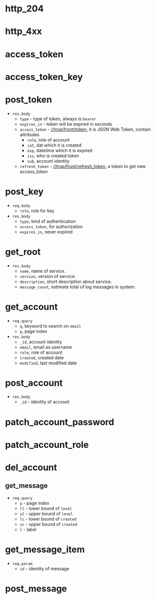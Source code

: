 # http_204

[](src/front/http_204.json ':include :type=code json')

# http_4xx

[](src/front/http_4xx.json ':include :type=code json')

# access_token

[](src/front/access_token.json ':include :type=code json')

# access_token_key

[](src/front/access_token_key.json ':include :type=code json')

# post_token

[](src/front/post_token.json ':include :type=code json')

* `res.body`
    * `type` - type of token, always is `bearer`
    * `expires_in` - token will be expired in seconds
    * `access_token` - [//trop/front/token](../schema/front/token.json),
      it is JSON Web Token, contain attributes
        * `role`, role of account
        * `iat`, dat which it is created
        * `exp`, datetime which it is expired
        * `iss`, who is created token
        * `sub`, account identity
    * `refresh_token` - [//trop/front/refresh_token](../schema/front/refresh_token.json),
      a token to get new access_token

# post_key

[](src/front/post_key.json ':include :type=code json')

* `req.body`
    * `role`, role for key
* `res.body`
    * `type`, kind of authentication
    * `access_token`, for authorization
    * `expires_in`, never expired

# get_root

[](src/front/get_root.json ':include :type=code json')

* `res.body`
    * `name`, name of service.
    * `version`, version of service.
    * `description`, short description about service.
    * `message_count`, estimate total of log messages in system.

# get_account

[](src/front/get_account.json ':include :type=code json')

* `req.query`
    * `q`, keyword to search on `email`
    * `p`, page index
* `res.body`
    * `_id`, account identity
    * `email`, email as username
    * `role`, role of account
    * `created`, created date
    * `modified`, last modified date

# post_account

[](src/front/post_account.json ':include :type=code json')

* `res.body`
    * `_id` - identity of account

# patch_account_password

[](src/front/patch_account_password.json ':include :type=code json')

# patch_account_role

[](src/front/patch_account_role.json ':include :type=code json')

# del_account

[](src/front/del_account.json ':include :type=code json')

## get_message

[](src/front/get_message.json ':include :type=code json')

* `req.query`
    * `p` - page index
    * `ll` - lower bound of `level`
    * `ul` - upper bound of `level`
    * `lc` - lower bound of `created`
    * `uc` - upper bound of `created`
    * `l` - label

# get_message_item

[](src/front/get_message_item.json ':include :type=code json')

* `req.param`
    * `id` - identity of message

# post_message

[](src/front/post_message.json ':include :type=code json')
